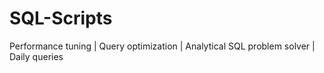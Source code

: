 # SQL-Scripts
Performance tuning | Query optimization | Analytical SQL problem solver | Daily queries
